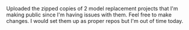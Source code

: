Uploaded the zipped copies of 2 model replacement projects that I'm making public since I'm having issues with them. Feel free to make changes. I would set them up as proper repos but I'm out of time today.
